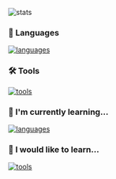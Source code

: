 ![stats](https://github-readme-stats.vercel.app/api/top-langs/?username=luucas7&layout=compact&theme=dark)

### 🔧 Languages
[![languages](https://skillicons.dev/icons?i=python,react,java,php,bash,c,cs,ts,js,html,css,sass)](https://skillicons.dev)

### 🛠️ Tools
[![tools](https://skillicons.dev/icons?i=vscode,mysql,next,github,vite,nodejs,mongo,mui,figma,eclipse,express,maven,debian,androidstudio,bootstrap,docker,tailwind,postman)](https://skillicons.dev)

### 🌱 I'm currently learning...
[![languages](https://skillicons.dev/icons?i=vue,flask,nginx)](https://skillicons.dev)

### 🔭 I would like to learn...
[![tools](https://skillicons.dev/icons?i=azure,flutter,unity,firebase,aws,elasticsearch,redis,githubactions,dotnet,go,rust)](https://skillicons.dev)
